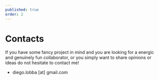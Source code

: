```yaml
---
published: true
order: 2
---
```


# Contacts

If you have some fancy project in mind and you are looking
for a energic and genuinely fun collaborator, or you
simply want to share opinions or ideas do not hesitate to
contact me!

* diego.lobba [at] gmail.com
